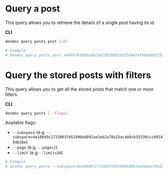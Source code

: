 # Query a post
This query allows you to retrieve the details of a single post having its id.

**CLI**
 ```bash
desmos query posts post [id]

# Example
# desmos query posts post a4469741bb0c0622627810082a5f2e4e54fbbb888f25a4771a5eebc697d30cfc
```

# Query the stored posts with filters
This query allows you to get all the stored posts that match one or more filters. 

**CLI**
```bash
desmos query posts [--flags]
```

Available flags: 
- `--subspace` (e.g. `--subspace=4e188d9c17150037d5199bbdb91ae1eb2a78a15aca04cb35530cccb81494b36e`)
- `--page` (e.g. `--page=1`)
- `--limit` (e.g `--limit=10`)

```bash
# Example
# desmos query posts --subspace=4e188d9c17150037d5199bbdb91ae1eb2a78a15aca04cb35530cccb81494b36e
```
